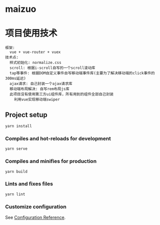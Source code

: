 # maizuo

# 项目使用技术
```
框架: 
  vue + vue-router + vuex
技术点:
  样式初始化: normalize.css
  scroll: 根据i-scroll自写的一个scroll滚动库
  tap等事件: 根据DOM自定义事件自写移动端事件库(主要为了解决移动端的click事件的300ms延迟)
  ajax请求: 自己封装一个ajax请求库
  移动端布局解决: 自写rem布局js库
  此项目没有使用第三方ui组件库，所有用到的组件全部自己封装
    利用vue实现移动端swiper
```

## Project setup
```
yarn install
```

### Compiles and hot-reloads for development
```
yarn serve
```

### Compiles and minifies for production
```
yarn build
```

### Lints and fixes files
```
yarn lint
```

### Customize configuration
See [Configuration Reference](https://cli.vuejs.org/config/).
